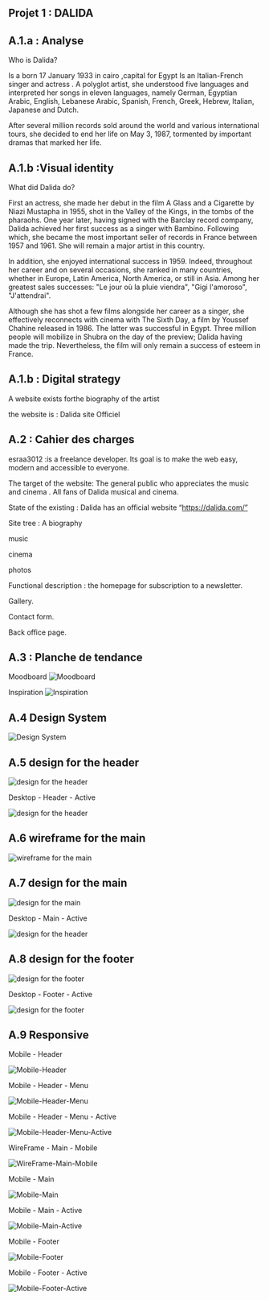 Projet 1 : DALIDA 
------------------------------
 A.1.a : Analyse 
---------------------------------------
  Who is Dalida?

Is a born 17 January 1933 in cairo ,capital for Egypt
Is an Italian-French singer and actress . A polyglot artist, she understood five languages ​​and interpreted her songs in eleven languages, namely German, Egyptian Arabic, English, Lebanese Arabic, Spanish, French, Greek, Hebrew, Italian, Japanese and Dutch.

After several million records sold around the world and various international tours, she decided to end her life on May 3, 1987, tormented by important dramas that marked her life.

 A.1.b :Visual identity 
 ---------------------------------------------
  What did Dalida do?

First an actress, she made her debut in the film A Glass and a Cigarette by Niazi Mustapha in 1955, shot in the Valley of the Kings, in the tombs of the pharaohs. One year later, having signed with the Barclay record company, Dalida achieved her first success as a singer with Bambino. Following which, she became the most important seller of records in France between 1957 and 1961. She will remain a major artist in this country.

In addition, she enjoyed international success in 1959. Indeed, throughout her career and on several occasions, she ranked in many countries, whether in Europe, Latin America, North America, or still in Asia. Among her greatest sales successes: "Le jour où la pluie viendra", "Gigi l'amoroso", "J'attendrai".

Although she has shot a few films alongside her career as a singer, she effectively reconnects with cinema with The Sixth Day, a film by Youssef Chahine released in 1986. The latter was successful in Egypt. Three million people will mobilize in Shubra on the day of the preview; Dalida having made the trip. Nevertheless, the film will only remain a success of esteem in France.

A.1.b : Digital strategy 
----------------------------------------
A website exists forthe biography of the artist

the website is : Dalida site Officiel


A.2 : Cahier des charges 
------------------------------------------
esraa3012 :is a freelance developer. Its goal is to make the web easy, modern and accessible to everyone.

The target of the website: The general public who appreciates the music and cinema . All fans of Dalida musical and cinema.

State of the existing : Dalida has an official website “https://dalida.com/”

Site tree : A biography 

music

cinema

photos

Functional description : the homepage for subscription to a newsletter.

Gallery.

Contact form.

Back office page.

A.3 : Planche de tendance
-------------------------------------

Moodboard
![Moodboard](images/Moodboard.png)

Inspiration
![Inspiration](Inspiration.png)

A.4 Design System
-------------------------------------
![Design System](DesignSystem.png)

A.5 design for the header
-------------------------------------
![design for the header](Desktop-Header.png)

Desktop - Header - Active

![design for the header](Desktop-Header-Active.png)

A.6 wireframe for the main
------------------------------------
![wireframe for the main](WireFrame-Main.png)

A.7 design for the main
--------------------------------------
![design for the main](Desktop-Main.png)

Desktop - Main - Active

![design for the header](Desktop-Main-Active.png)

A.8 design for the footer
-------------------------------------
![design for the footer](Desktop-Footer.png)

Desktop - Footer - Active

![design for the footer](Desktop-Footer-Active.png)

A.9 Responsive
--------------------------------------
Mobile - Header

![Mobile-Header](Mobile-Header.png)

Mobile - Header - Menu

![Mobile-Header-Menu](Mobile-Header-Menu.png)

Mobile - Header - Menu - Active

![Mobile-Header-Menu-Active](Mobile-Header-Menu-Active.png)

WireFrame - Main - Mobile

![WireFrame-Main-Mobile](WireFrame-Main-Mobile.png)

Mobile - Main

![Mobile-Main](Mobile-Main.png)

Mobile - Main - Active

![Mobile-Main-Active](Mobile-Main-Active.png)

Mobile - Footer

![Mobile-Footer](Mobile-Footer.png)

Mobile - Footer - Active

![Mobile-Footer-Active](Mobile-Footer-Active.png)